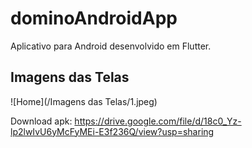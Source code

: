 # dominoAndroidApp
Aplicativo para Android desenvolvido em Flutter.

## Imagens das Telas

![Home](/Imagens das Telas/1.jpeg)

Download apk: https://drive.google.com/file/d/18c0_Yz-lp2lwIvU6yMcFyMEi-E3f236Q/view?usp=sharing
